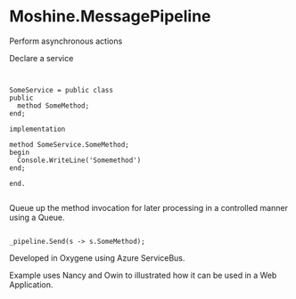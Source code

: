 Moshine.MessagePipeline
=======================

Perform asynchronous actions

Declare a service

<pre><code>

SomeService = public class
public
  method SomeMethod;
end;

implementation

method SomeService.SomeMethod;
begin
  Console.WriteLine('Somemethod')
end;

end.

</code></pre>

Queue up the method invocation for later processing in a controlled manner using a Queue.

<pre><code>
_pipeline.Send<SomeService>(s -> s.SomeMethod);
</code></pre>

Developed in Oxygene using Azure ServiceBus.

Example uses Nancy and Owin to illustrated how it can be used in a Web Application.
